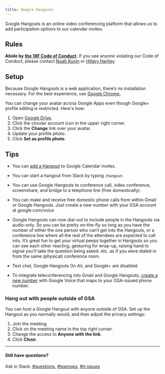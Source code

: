 ```yaml
---
title: Google Hangouts
---
```


Google Hangouts is an online video conferencing platform that allows us to add participation options to our calendar invites.

## Rules

**Abide by [the 18F Code of Conduct](/code-of-conduct).** If you see anyone violating our Code of Conduct, please contact [Noah Kunin](https://18f.slack.com/messages/noah/) or [Hillary Hartley](https://18f.slack.com/messages/hillary/).

## Setup

Because Google Hangouts is a web application, there’s no installation necessary. For the best experience, use [Google Chrome.](https://www.google.com/chrome/browser/desktop/)

You can change your avatar across Google Apps even though Google+ profile editing is restricted. Here's how:

 1. Open [Google Drive](https://drive.google.com).
 2. Click the circular account icon in the upper right corner.
 3. Click the **Change** link over your avatar.
 4. Update your profile photo.
 5. Click **Set as profile photo**.


## <a id="setup">Tips</a>

- You can [add a Hangout](/google-calendar/#how-do-i-add-a-video-call-to-my-calendar-invite) to Google Calendar invites.

- You can start a hangout from Slack by typing `/hangout`.

- You can use Google Hangouts to conference call, video conference, screenshare, and bridge to a telephone line (free domestically).

- You can make and receive free domestic phone calls from within Gmail or Google Hangouts. Just create a new number with your GSA account at google.com/voice

- Google Hangouts can now dial-out to include people in the Hangouts via audio-only. So you can be pretty on-the-fly so long as you have the number of either the one person who can’t get into the Hangouts, or a conference line where all the rest of the attendees are expected to call into. It’s great fun to get your virtual peeps together in Hangouts so you can see each other reacting, gesturing for wrap-up, raising hand to signal you’ll take the question being asked. etc. as if you were dialed in from the same (physical) conference room.

- Text chat, Google Hangouts On Air, and Google+ are disabled.

- To integrate teleconferencing into Gmail and Google Hangouts, [create a new number](https://www.google.com/voice/b/0?pli=1) with Google Voice that maps to your GSA-issued phone number.


### Hang out with people outside of GSA

You can host a Google Hangout with anyone outside of GSA. Set up the Hangout as you normally would, and then adjust the privacy settings:

1. Join the meeting.
2. Click on the meeting name in the top right corner.
3. Change the access to **Anyone with the link**.
4. Click **Close**.

---

#### Still have questions?

Ask in Slack: [#questions](https://18f.slack.com/messages/questions), [#teamops](https://18f.slack.com/messages/teamops), [#it-issues](https://18f.slack.com/messages/it-issues)
